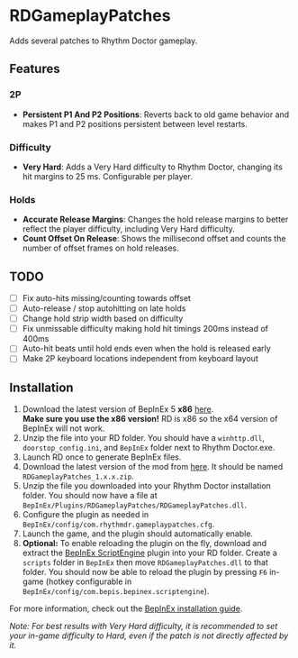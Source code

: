 # RDGameplayPatches
Adds several patches to Rhythm Doctor gameplay.

## Features

### 2P
- **Persistent P1 And P2 Positions**: Reverts back to old game behavior and makes P1 and P2 positions persistent between level restarts.

### Difficulty
- **Very Hard**: Adds a Very Hard difficulty to Rhythm Doctor, changing its hit margins to 25 ms. Configurable per player.

### Holds
- **Accurate Release Margins**: Changes the hold release margins to better reflect the player difficulty, including Very Hard difficulty.
- **Count Offset On Release**: Shows the millisecond offset and counts the number of offset frames on hold releases.

## TODO
- [ ] Fix auto-hits missing/counting towards offset
- [ ] Auto-release / stop autohitting on late holds
- [ ] Change hold strip width based on difficulty
- [ ] Fix unmissable difficulty making hold hit timings 200ms instead of 400ms
- [ ] Auto-hit beats until hold ends even when the hold is released early
- [ ] Make 2P keyboard locations independent from keyboard layout

## Installation
1. Download the latest version of BepInEx 5 **x86** [here](https://github.com/BepInEx/BepInEx/releases). \
**Make sure you use the x86 version!** RD is x86 so the x64 version of BepInEx will not work.
2. Unzip the file into your RD folder. You should have a `winhttp.dll`, `doorstop_config.ini`, and `BepInEx` folder next to Rhythm Doctor.exe.
3. Launch RD once to generate BepInEx files.
4. Download the latest version of the mod from [here](https://github.com/RandomGuyJCI/RDGameplayPatches/releases). It should be named `RDGameplayPatches_1.x.x.zip`.
5. Unzip the file you downloaded into your Rhythm Doctor installation folder. You should now have a file at `BepInEx/Plugins/RDGameplayPatches/RDGameplayPatches.dll`.
6. Configure the plugin as needed in `BepInEx/config/com.rhythmdr.gameplaypatches.cfg`.
7. Launch the game, and the plugin should automatically enable.
8. **Optional:** To enable reloading the plugin on the fly, download and extract the [BepInEx ScriptEngine](https://github.com/BepInEx/BepInEx.Debug/releases/latest) plugin into your RD folder. Create a `scripts` folder in `BepInEx` then move `RDGameplayPatches.dll` to that folder. You should now be able to reload the plugin by pressing `F6` in-game (hotkey configurable in `BepInEx/config/com.bepis.bepinex.scriptengine`).

For more information, check out the [BepInEx installation guide](https://docs.bepinex.dev/articles/user_guide/installation/index.html).

*Note: For best results with Very Hard difficulty, it is recommended to set your in-game difficulty to Hard, even if the patch is not directly affected by it.*
